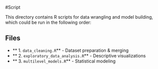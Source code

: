 #Script

This directory contains R scripts for data wrangling and model building, which could be run in the following order:

## Files
- ** 1. `data_cleaning.R`**          - Dataset preparation & merging
- ** 2. `exploratory_data_analysis.R`**   - Descriptive visualizations
- ** 3. `multilevel_models.R`**      - Statistical modeling
